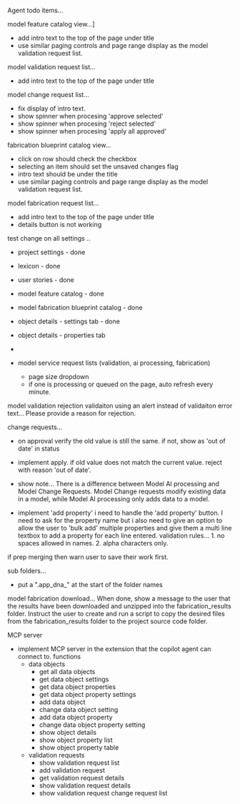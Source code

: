 Agent todo items...
     
model feature catalog view...]
- add intro text to the top of the page under title
- use similar paging controls and page range display as the model validation request list.

model validation request list...
- add intro text to the top of the page under title

model change request list...
- fix display of intro text.    
- show spinner when procesing 'approve selected'
- show spinner when procesing 'reject selected'
- show spinner when procesing 'apply all approved'
 
fabrication blueprint catalog view...
- click on row should check the checkbox
- selecting an item should set the unsaved changes flag
- intro text should be under the title
- use similar paging controls and page range display as the model validation request list.
  
model fabrication request list...
- add intro text to the top of the page under title
- details button is not working
 

test change on all settings ..
- project settings - done
- lexicon - done
- user stories - done
- model feature catalog - done
- model fabrication blueprint catalog - done
- object details - settings tab - done
- object details - properties tab
- 

   
  
- model service request lists (validation, ai processing, fabrication)
    - page size dropdown
    - if one is processing or queued on the page, auto refresh every minute.


model validation rejection validaiton using an alert instead of validaiton error text... Please provide a reason for rejection.
     

change requests...
- on approval verify the old value is still the same. if not, show as 'out of date' in status
- implement apply. if old value does not match the current value. reject with reason 'out of date'.
- show note...  There is a difference between Model AI processing and Model Change Requests.  Model Change requests modify existing data in a model, while Model AI processing only adds data to a model.
 
 

- implement 'add property' 
i need to handle the 'add property' button. I need to ask for the property name but i also need to give an option to allow the user to 'bulk add' multiple properties and give them a multi line textbox to add a property for each line entered. validation rules... 1. no spaces allowed in names. 2. alpha characters only.
 
 
if prep merging then warn user to save their work first.

sub folders...
- put a ".app_dna_" at the start of the folder names
      
model fabrication download...
 When done, show a message to the user that the results have been downloaded and unzipped into the fabrication_results folder. Instruct the user to create and run a script to copy the desired files from the fabrication_results folder to the project source code folder.  

MCP server
- implement MCP server in the extension that the copilot agent can connect to.
functions
    - data objects
        - get all data objects
        - get data object settings
        - get data object properties
        - get data object property settings
        - add data object
        - change data object setting
        - add data object property
        - change data object property setting
        - show object details
        - show object property list
        - show object property table
    - validation requests
        - show validation request list
        - add validation request
        - get validation request details
        - show validation request details
        - show validation request change request list
